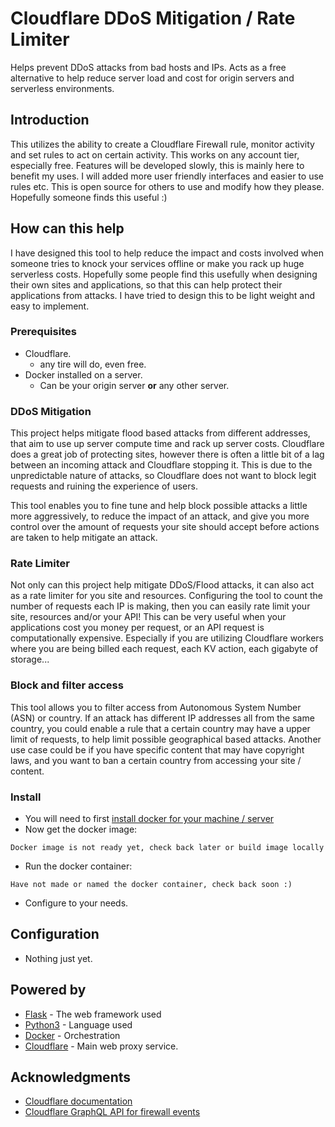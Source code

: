 # Cloudflare DDoS Mitigation / Rate Limiter
Helps prevent DDoS attacks from bad hosts and IPs. 
Acts as a free alternative to help reduce server load and cost for origin servers and serverless environments.


## Introduction
This utilizes the ability to create a Cloudflare Firewall rule, monitor activity and set rules to act on certain activity. 
This works on any account tier, especially free. Features will be developed slowly, this is mainly here to benefit my uses. I will added more user friendly interfaces and easier to use rules etc. This is open source for others to use and modify how they please. Hopefully someone finds this useful :)


## How can this help
I have designed this tool to help reduce the impact and costs involved when someone tries to knock your services offline or make you rack up huge serverless costs.
Hopefully some people find this usefully when designing their own sites and applications, so that this can help protect their applications from attacks. I have tried to design this to be light weight and easy to implement. 

### Prerequisites
- Cloudflare.
  - any tire will do, even free.
- Docker installed on a server.
  - Can be your origin server **or** any other server.


### DDoS Mitigation
This project helps mitigate flood based attacks from different addresses, that aim to use up server compute time and rack up server costs. Cloudflare does a great job of protecting sites, however there is often a little bit of a lag between an incoming attack and Cloudflare stopping it. This is due to the unpredictable nature of attacks, so Cloudflare does not want to block legit requests and ruining the experience of users. 

This tool enables you to fine tune and help block possible attacks a little more aggressively, to reduce the impact of an attack, and give you more control over the amount of requests your site should accept before actions are taken to help mitigate an attack.


### Rate Limiter
Not only can this project help mitigate DDoS/Flood attacks, it can also act as a rate limiter for you site and resources. Configuring the tool to count the number of requests each IP is making, then you can easily rate limit your site, resources and/or your API! This can be very useful when your applications cost you money per request, or an API request is computationally expensive. Especially if you are utilizing Cloudflare workers where you are being billed each request, each KV action, each gigabyte of storage...


### Block and filter access
This tool allows you to filter access from Autonomous System Number (ASN) or country. If an attack has different IP addresses all from the same country, you could enable a rule that a certain country may have a upper limit of requests, to help limit possible geographical based attacks. Another use case could be if you have specific content that may have copyright laws, and you want to ban a certain country from accessing your site / content. 

### Install
- You will need to first [install docker for your machine / server](https://docs.docker.com/get-docker/)
- Now get the docker image:
```
Docker image is not ready yet, check back later or build image locally
```
- Run the docker container:
```
Have not made or named the docker container, check back soon :)
```
- Configure to your needs.

## Configuration
- Nothing just yet.


## Powered by

* [Flask](https://flask.palletsprojects.com/en/1.1.x/) - The web framework used
* [Python3](https://www.python.org) - Language used
* [Docker](https://docs.docker.com/get-docker/) - Orchestration
* [Cloudflare](https://www.Cloudflare.com) - Main web proxy service.

## Acknowledgments

* [Cloudflare documentation](https://api.Cloudflare.com/)
* [Cloudflare GraphQL API for firewall events](https://developers.cloudflare.com/analytics/graphql-api/tutorials/querying-firewall-events)

